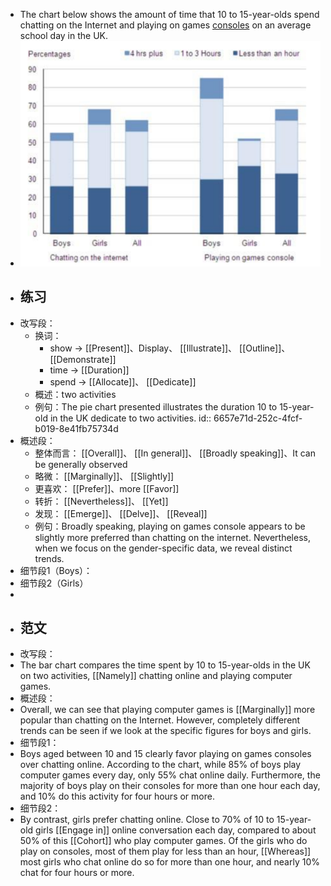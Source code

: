 - The chart below shows the amount of time that 10 to 15-year-olds spend
  chatting on the Internet and playing on games [consoles]([[Console]]) on an average
  school day in the UK.
- ![image.png](../assets/image_1716971478256_0.png)
- ## 练习
- 改写段：
	- 换词：
		- show -> [[Present]]、Display、 [[Illustrate]]、 [[Outline]]、 [[Demonstrate]]
		- time -> [[Duration]]
		- spend -> [[Allocate]]、 [[Dedicate]]
	- 概述：two activities
	- 例句：The pie chart presented illustrates the duration 10 to 15-year-old in the UK dedicate to two activities.
	  id:: 6657e71d-252c-4fcf-b019-8e41fb75734d
- 概述段：
	- 整体而言： [[Overall]]、 [[In general]]、 [[Broadly speaking]]、It can be generally observed
	- 略微： [[Marginally]]、 [[Slightly]]
	- 更喜欢： [[Prefer]]、more [[Favor]]
	- 转折： [[Nevertheless]]、 [[Yet]]
	- 发现： [[Emerge]]、 [[Delve]]、 [[Reveal]]
	- 例句：Broadly speaking, playing on games console appears to be slightly more preferred than chatting on the internet. Nevertheless, when we focus on the gender-specific data, we reveal distinct trends.
- 细节段1（Boys）：
- 细节段2（Girls）
-
- ## 范文
- 改写段：
- The bar chart compares the time spent by 10 to 15-year-olds in the UK on
  two activities, [[Namely]] chatting online and playing computer games.
- 概述段：
- Overall, we can see that playing computer games is [[Marginally]] more popular
  than chatting on the Internet. However, completely different trends can
  be seen if we look at the specific figures for boys and girls.
- 细节段1：
- Boys aged between 10 and 15 clearly favor playing on games consoles over
  chatting online. According to the chart, while 85% of boys play computer
  games every day, only 55% chat online daily. Furthermore, the majority
  of boys play on their consoles for more than one hour each day, and 10%
  do this activity for four hours or more.
- 细节段2：
- By contrast, girls prefer chatting online. Close to 70% of 10 to
  15-year-old girls [[Engage in]] online conversation each day, compared to
  about 50% of this [[Cohort]] who play computer games. Of the girls who do play
  on consoles, most of them play for less than an hour, [[Whereas]] most girls
  who chat online do so for more than one hour, and nearly 10% chat for four
  hours or more.